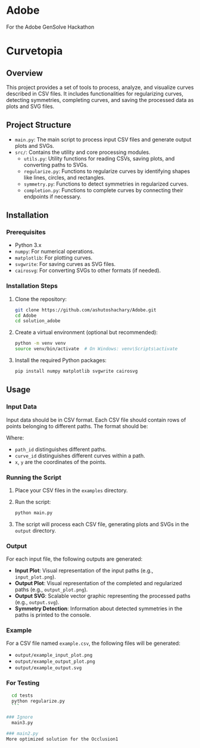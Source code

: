 # Adobe
For the Adobe GenSolve Hackathon
# Curvetopia

## Overview

This project provides a set of tools to process, analyze, and visualize curves described in CSV files. It includes functionalities for regularizing curves, detecting symmetries, completing curves, and saving the processed data as plots and SVG files.

## Project Structure

- `main.py`: The main script to process input CSV files and generate output plots and SVGs.
- `src/`: Contains the utility and core processing modules.
  - `utils.py`: Utility functions for reading CSVs, saving plots, and converting paths to SVGs.
  - `regularize.py`: Functions to regularize curves by identifying shapes like lines, circles, and rectangles.
  - `symmetry.py`: Functions to detect symmetries in regularized curves.
  - `completion.py`: Functions to complete curves by connecting their endpoints if necessary.

## Installation

### Prerequisites

- Python 3.x
- `numpy`: For numerical operations.
- `matplotlib`: For plotting curves.
- `svgwrite`: For saving curves as SVG files.
- `cairosvg`: For converting SVGs to other formats (if needed).

### Installation Steps

1. Clone the repository:

    ```bash
    git clone https://github.com/ashutoshachary/Adobe.git
    cd Adobe
    cd solution_adobe
    ```

2. Create a virtual environment (optional but recommended):

    ```bash
    python -m venv venv
    source venv/bin/activate  # On Windows: venv\Scripts\activate
    ```

3. Install the required Python packages:

    ```bash
    pip install numpy matplotlib svgwrite cairosvg
    ```

## Usage

### Input Data

Input data should be in CSV format. Each CSV file should contain rows of points belonging to different paths. The format should be:


Where:
- `path_id` distinguishes different paths.
- `curve_id` distinguishes different curves within a path.
- `x`, `y` are the coordinates of the points.

### Running the Script

1. Place your CSV files in the `examples` directory.

2. Run the script:

    ```bash
    python main.py
    ```

3. The script will process each CSV file, generating plots and SVGs in the `output` directory.

### Output

For each input file, the following outputs are generated:

- **Input Plot**: Visual representation of the input paths (e.g., `input_plot.png`).
- **Output Plot**: Visual representation of the completed and regularized paths (e.g., `output_plot.png`).
- **Output SVG**: Scalable vector graphic representing the processed paths (e.g., `output.svg`).
- **Symmetry Detection**: Information about detected symmetries in the paths is printed to the console.

### Example

For a CSV file named `example.csv`, the following files will be generated:

- `output/example_input_plot.png`
- `output/example_output_plot.png`
- `output/example_output.svg`

### For Testing 
  ```bash
    cd tests
    python regularize.py
    ```

### Ignore
    main3.py

### main2.py
  More optimized solution for the Occlusion1 

